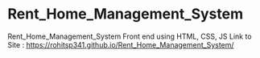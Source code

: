 # Rent_Home_Management_System
Rent_Home_Management_System Front end  using HTML, CSS, JS
Link to Site :  https://rohitsp341.github.io/Rent_Home_Management_System/
